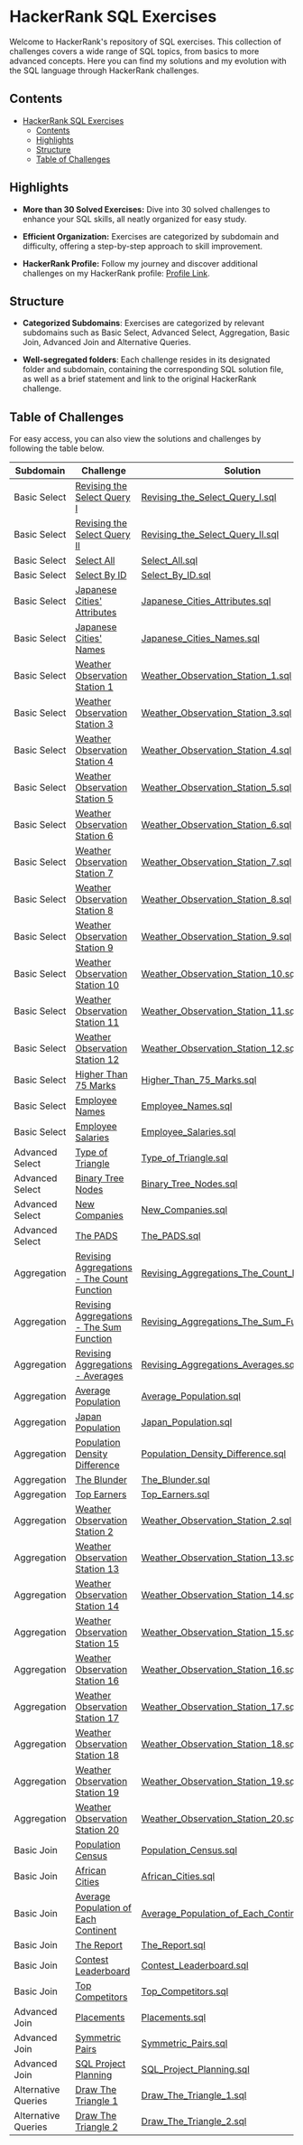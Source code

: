 # HackerRank SQL Exercises

Welcome to HackerRank's repository of SQL exercises. This collection of challenges covers a wide range of SQL topics, from basics to more advanced concepts. Here you can find my solutions and my evolution with the SQL language through HackerRank challenges.

## Contents

- [HackerRank SQL Exercises](#hackerrank-sql-exercises)
  - [Contents](#contents)
  - [Highlights](#highlights)
  - [Structure](#structure)
  - [Table of Challenges](#table-of-challenges)

## Highlights

- **More than 30 Solved Exercises:** Dive into 30 solved challenges to enhance your SQL skills, all neatly organized for easy study.

- **Efficient Organization:** Exercises are categorized by subdomain and difficulty, offering a step-by-step approach to skill improvement.

- **HackerRank Profile:** Follow my journey and discover additional challenges on my HackerRank profile: [Profile Link](https://www.hackerrank.com/profile/kayckdelfino).

## Structure

- **Categorized Subdomains**: Exercises are categorized by relevant subdomains such as Basic Select, Advanced Select, Aggregation, Basic Join, Advanced Join and Alternative Queries.
  
- **Well-segregated folders**: Each challenge resides in its designated folder and subdomain, containing the corresponding SQL solution file, as well as a brief statement and link to the original HackerRank challenge.

## Table of Challenges

For easy access, you can also view the solutions and challenges by following the table below.

| Subdomain           | Challenge                                                                                                                            | Solution                                                                                                                                                                                                                                                        | Difficulty |
| ------------------- | ------------------------------------------------------------------------------------------------------------------------------------ | --------------------------------------------------------------------------------------------------------------------------------------------------------------------------------------------------------------------------------------------------------------- | ---------- |
| Basic Select        | [Revising the Select Query I](https://www.hackerrank.com/challenges/revising-the-select-query/problem)                               | [Revising_the_Select_Query_I.sql](https://github.com/kayckdelfino/public_knowledge_base/blob/main/Database/SQL/HackerRank/Solutions/Basic%20Select/Revising%20the%20Select%20Query%20I/Revising_the_Select_Query_I.sql)                                         | Easy       |
| Basic Select        | [Revising the Select Query II](https://www.hackerrank.com/challenges/revising-the-select-query-2/problem)                            | [Revising_the_Select_Query_II.sql](https://github.com/kayckdelfino/public_knowledge_base/blob/main/Database/SQL/HackerRank/Solutions/Basic%20Select/Revising%20the%20Select%20Query%20II/Revising_the_Select_Query_II.sql)                                      | Easy       |
| Basic Select        | [Select All](https://www.hackerrank.com/challenges/select-all-sql/problem)                                                           | [Select_All.sql](https://github.com/kayckdelfino/public_knowledge_base/blob/main/Database/SQL/HackerRank/Solutions/Basic%20Select/Select%20All/Select_All.sql)                                                                                                  | Easy       |
| Basic Select        | [Select By ID](https://www.hackerrank.com/challenges/select-by-id/problem)                                                           | [Select_By_ID.sql](https://github.com/kayckdelfino/public_knowledge_base/blob/main/Database/SQL/HackerRank/Solutions/Basic%20Select/Select%20By%20ID/Select_By_ID.sql)                                                                                          | Easy       |
| Basic Select        | [Japanese Cities' Attributes](https://www.hackerrank.com/challenges/japanese-cities-attributes/problem)                              | [Japanese_Cities_Attributes.sql](https://github.com/kayckdelfino/public_knowledge_base/blob/main/Database/SQL/HackerRank/Solutions/Basic%20Select/Japanese%20Cities'%20Attributes/Japanese_Cities_Attributes.sql)                                               | Easy       |
| Basic Select        | [Japanese Cities' Names](https://www.hackerrank.com/challenges/japanese-cities-name/problem)                                         | [Japanese_Cities_Names.sql](https://github.com/kayckdelfino/public_knowledge_base/blob/main/Database/SQL/HackerRank/Solutions/Basic%20Select/Japanese%20Cities'%20Names/Japanese_Cities_Names.sql)                                                              | Easy       |
| Basic Select        | [Weather Observation Station 1](https://www.hackerrank.com/challenges/weather-observation-station-1/problem)                         | [Weather_Observation_Station_1.sql](https://github.com/kayckdelfino/public_knowledge_base/blob/main/Database/SQL/HackerRank/Solutions/Basic%20Select/Weather%20Observation%20Station%201/Weather_Observation_Station_1.sql)                                     | Easy       |
| Basic Select        | [Weather Observation Station 3](https://www.hackerrank.com/challenges/weather-observation-station-3/problem)                         | [Weather_Observation_Station_3.sql](https://github.com/kayckdelfino/public_knowledge_base/blob/main/Database/SQL/HackerRank/Solutions/Basic%20Select/Weather%20Observation%20Station%203/Weather_Observation_Station_3.sql)                                     | Easy       |
| Basic Select        | [Weather Observation Station 4](https://www.hackerrank.com/challenges/weather-observation-station-4/problem)                         | [Weather_Observation_Station_4.sql](https://github.com/kayckdelfino/public_knowledge_base/blob/main/Database/SQL/HackerRank/Solutions/Basic%20Select/Weather%20Observation%20Station%204/Weather_Observation_Station_4.sql)                                     | Easy       |
| Basic Select        | [Weather Observation Station 5](https://www.hackerrank.com/challenges/weather-observation-station-5/problem)                         | [Weather_Observation_Station_5.sql](https://github.com/kayckdelfino/public_knowledge_base/blob/main/Database/SQL/HackerRank/Solutions/Basic%20Select/Weather%20Observation%20Station%205/Weather_Observation_Station_5.sql)                                     | Easy       |
| Basic Select        | [Weather Observation Station 6](https://www.hackerrank.com/challenges/weather-observation-station-6/problem)                         | [Weather_Observation_Station_6.sql](https://github.com/kayckdelfino/public_knowledge_base/blob/main/Database/SQL/HackerRank/Solutions/Basic%20Select/Weather%20Observation%20Station%206/Weather_Observation_Station_6.sql)                                     | Easy       |
| Basic Select        | [Weather Observation Station 7](https://www.hackerrank.com/challenges/weather-observation-station-7/problem)                         | [Weather_Observation_Station_7.sql](https://github.com/kayckdelfino/public_knowledge_base/blob/main/Database/SQL/HackerRank/Solutions/Basic%20Select/Weather%20Observation%20Station%207/Weather_Observation_Station_7.sql)                                     | Easy       |
| Basic Select        | [Weather Observation Station 8](https://www.hackerrank.com/challenges/weather-observation-station-8/problem)                         | [Weather_Observation_Station_8.sql](https://github.com/kayckdelfino/public_knowledge_base/blob/main/Database/SQL/HackerRank/Solutions/Basic%20Select/Weather%20Observation%20Station%208/Weather_Observation_Station_8.sql)                                     | Easy       |
| Basic Select        | [Weather Observation Station 9](https://www.hackerrank.com/challenges/weather-observation-station-9/problem)                         | [Weather_Observation_Station_9.sql](https://github.com/kayckdelfino/public_knowledge_base/blob/main/Database/SQL/HackerRank/Solutions/Basic%20Select/Weather%20Observation%20Station%209/Weather_Observation_Station_9.sql)                                     | Easy       |
| Basic Select        | [Weather Observation Station 10](https://www.hackerrank.com/challenges/weather-observation-station-10/problem)                       | [Weather_Observation_Station_10.sql](https://github.com/kayckdelfino/public_knowledge_base/blob/main/Database/SQL/HackerRank/Solutions/Basic%20Select/Weather%20Observation%20Station%2010/Weather_Observation_Station_10.sql)                                  | Easy       |
| Basic Select        | [Weather Observation Station 11](https://www.hackerrank.com/challenges/weather-observation-station-11/problem)                       | [Weather_Observation_Station_11.sql](https://github.com/kayckdelfino/public_knowledge_base/blob/main/Database/SQL/HackerRank/Solutions/Basic%20Select/Weather%20Observation%20Station%2011/Weather_Observation_Station_11.sql)                                  | Easy       |
| Basic Select        | [Weather Observation Station 12](https://www.hackerrank.com/challenges/weather-observation-station-12/problem)                       | [Weather_Observation_Station_12.sql](https://github.com/kayckdelfino/public_knowledge_base/blob/main/Database/SQL/HackerRank/Solutions/Basic%20Select/Weather%20Observation%20Station%2012/Weather_Observation_Station_12.sql)                                  | Easy       |
| Basic Select        | [Higher Than 75 Marks](https://www.hackerrank.com/challenges/more-than-75-marks/problem)                                             | [Higher_Than_75_Marks.sql](https://github.com/kayckdelfino/public_knowledge_base/blob/main/Database/SQL/HackerRank/Solutions/Basic%20Select/Higher%20Than%2075%20Marks/Higher_Than_75_Marks.sql)                                                                | Easy       |
| Basic Select        | [Employee Names](https://www.hackerrank.com/challenges/name-of-employees/problem)                                                    | [Employee_Names.sql](https://github.com/kayckdelfino/public_knowledge_base/blob/main/Database/SQL/HackerRank/Solutions/Basic%20Select/Employee%20Names/Employee_Names.sql)                                                                                      | Easy       |
| Basic Select        | [Employee Salaries](https://www.hackerrank.com/challenges/salary-of-employees/problem)                                               | [Employee_Salaries.sql](https://github.com/kayckdelfino/public_knowledge_base/blob/main/Database/SQL/HackerRank/Solutions/Basic%20Select/Employee%20Salaries/Employee_Salaries.sql)                                                                             | Easy       |
| Advanced Select     | [Type of Triangle](https://www.hackerrank.com/challenges/what-type-of-triangle/problem)                                              | [Type_of_Triangle.sql](https://github.com/kayckdelfino/public_knowledge_base/blob/main/Database/SQL/HackerRank/Solutions/Advanced%20Select/Type%20of%20Triangle/Type_of_Triangle.sql)                                                                           | Easy       |
| Advanced Select     | [Binary Tree Nodes](https://www.hackerrank.com/challenges/binary-search-tree-1/problem)                                              | [Binary_Tree_Nodes.sql](https://github.com/kayckdelfino/public_knowledge_base/blob/main/Database/SQL/HackerRank/Solutions/Advanced%20Select/Binary%20Tree%Nodes/Binary_Tree_Nodes.sql)                                                                          | Medium     |
| Advanced Select     | [New Companies](https://www.hackerrank.com/challenges/the-company/problem)                                                           | [New_Companies.sql](https://github.com/kayckdelfino/public_knowledge_base/blob/main/Database/SQL/HackerRank/Solutions/Advanced%20Select/New%20Companies/New_Companies.sql)                                                                                      | Medium     |
| Advanced Select     | [The PADS](https://www.hackerrank.com/challenges/the-pads/problem)                                                                   | [The_PADS.sql](https://github.com/kayckdelfino/public_knowledge_base/blob/main/Database/SQL/HackerRank/Solutions/Advanced%20Select/The%20PADS/The_PADS.sql)                                                                                                     | Medium     |
| Aggregation         | [Revising Aggregations - The Count Function](https://www.hackerrank.com/challenges/revising-aggregations-the-count-function/problem) | [Revising_Aggregations_The_Count_Function.sql](https://github.com/kayckdelfino/public_knowledge_base/blob/main/Database/SQL/HackerRank/Solutions/Aggregation/Revising%20Aggregations%20-%20The%20Count%20Function/Revising_Aggregations_The_Count_Function.sql) | Easy       |
| Aggregation         | [Revising Aggregations - The Sum Function](https://www.hackerrank.com/challenges/revising-aggregations-sum/problem)                  | [Revising_Aggregations_The_Sum_Function.sql](https://github.com/kayckdelfino/public_knowledge_base/blob/main/Database/SQL/HackerRank/Solutions/Aggregation/Revising%20Aggregations%20-%20The%20Sum%20Function/Revising_Aggregations_The_Sum_Function.sql)       | Easy       |
| Aggregation         | [Revising Aggregations - Averages](https://www.hackerrank.com/challenges/revising-aggregations-the-average-function/problem)         | [Revising_Aggregations_Averages.sql](https://github.com/kayckdelfino/public_knowledge_base/blob/main/Database/SQL/HackerRank/Solutions/Aggregation/Revising%20Aggregations%20-%20Averages/Revising_Aggregations_Averages.sql)                                   | Easy       |
| Aggregation         | [Average Population](https://www.hackerrank.com/challenges/average-population/problem)                                               | [Average_Population.sql](https://github.com/kayckdelfino/public_knowledge_base/blob/main/Database/SQL/HackerRank/Solutions/Aggregation/Average%20Population/Average_Population.sql)                                                                             | Easy       |
| Aggregation         | [Japan Population](https://www.hackerrank.com/challenges/japan-population/problem)                                                   | [Japan_Population.sql](https://github.com/kayckdelfino/public_knowledge_base/blob/main/Database/SQL/HackerRank/Solutions/Aggregation/Japan%20Population/Japan_Population.sql)                                                                                   | Easy       |
| Aggregation         | [Population Density Difference](https://www.hackerrank.com/challenges/population-density-difference/problem)                         | [Population_Density_Difference.sql](https://github.com/kayckdelfino/public_knowledge_base/blob/main/Database/SQL/HackerRank/Solutions/Aggregation/Population%20Density%20Difference/Population_Density_Difference.sql)                                          | Easy       |
| Aggregation         | [The Blunder](https://www.hackerrank.com/challenges/the-blunder/problem)                                                             | [The_Blunder.sql](https://github.com/kayckdelfino/public_knowledge_base/blob/main/Database/SQL/HackerRank/Solutions/Aggregation/The%20Blunder/The_Blunder.sql)                                                                                                  | Easy       |
| Aggregation         | [Top Earners](https://www.hackerrank.com/challenges/earnings-of-employees/problem)                                                   | [Top_Earners.sql](https://github.com/kayckdelfino/public_knowledge_base/blob/main/Database/SQL/HackerRank/Solutions/Aggregation/Top%20Earners/Top_Earners.sql)                                                                                                  | Easy       |
| Aggregation         | [Weather Observation Station 2](https://www.hackerrank.com/challenges/weather-observation-station-2/problem)                         | [Weather_Observation_Station_2.sql](https://github.com/kayckdelfino/public_knowledge_base/blob/main/Database/SQL/HackerRank/Solutions/Aggregation/Weather%20Observation%20Station%202/Weather_Observation_Station_2.sql)                                        | Easy       |
| Aggregation         | [Weather Observation Station 13](https://www.hackerrank.com/challenges/weather-observation-station-13/problem)                       | [Weather_Observation_Station_13.sql](https://github.com/kayckdelfino/public_knowledge_base/blob/main/Database/SQL/HackerRank/Solutions/Aggregation/Weather%20Observation%20Station%2013/Weather_Observation_Station_13.sql)                                     | Easy       |
| Aggregation         | [Weather Observation Station 14](https://www.hackerrank.com/challenges/weather-observation-station-14/problem)                       | [Weather_Observation_Station_14.sql](https://github.com/kayckdelfino/public_knowledge_base/blob/main/Database/SQL/HackerRank/Solutions/Aggregation/Weather%20Observation%20Station%2014/Weather_Observation_Station_14.sql)                                     | Easy       |
| Aggregation         | [Weather Observation Station 15](https://www.hackerrank.com/challenges/weather-observation-station-15/problem)                       | [Weather_Observation_Station_15.sql](https://github.com/kayckdelfino/public_knowledge_base/blob/main/Database/SQL/HackerRank/Solutions/Aggregation/Weather%20Observation%20Station%2015/Weather_Observation_Station_15.sql)                                     | Easy       |
| Aggregation         | [Weather Observation Station 16](https://www.hackerrank.com/challenges/weather-observation-station-16/problem)                       | [Weather_Observation_Station_16.sql](https://github.com/kayckdelfino/public_knowledge_base/blob/main/Database/SQL/HackerRank/Solutions/Aggregation/Weather%20Observation%20Station%2016/Weather_Observation_Station_16.sql)                                     | Easy       |
| Aggregation         | [Weather Observation Station 17](https://www.hackerrank.com/challenges/weather-observation-station-17/problem)                       | [Weather_Observation_Station_17.sql](https://github.com/kayckdelfino/public_knowledge_base/blob/main/Database/SQL/HackerRank/Solutions/Aggregation/Weather%20Observation%20Station%2017/Weather_Observation_Station_17.sql)                                     | Easy       |
| Aggregation         | [Weather Observation Station 18](https://www.hackerrank.com/challenges/weather-observation-station-18/problem)                       | [Weather_Observation_Station_18.sql](https://github.com/kayckdelfino/public_knowledge_base/blob/main/Database/SQL/HackerRank/Solutions/Aggregation/Weather%20Observation%20Station%2018/Weather_Observation_Station_18.sql)                                     | Medium     |
| Aggregation         | [Weather Observation Station 19](https://www.hackerrank.com/challenges/weather-observation-station-19/problem)                       | [Weather_Observation_Station_19.sql](https://github.com/kayckdelfino/public_knowledge_base/blob/main/Database/SQL/HackerRank/Solutions/Aggregation/Weather%20Observation%20Station%2019/Weather_Observation_Station_19.sql)                                     | Medium     |
| Aggregation         | [Weather Observation Station 20](https://www.hackerrank.com/challenges/weather-observation-station-20/problem)                       | [Weather_Observation_Station_20.sql](https://github.com/kayckdelfino/public_knowledge_base/blob/main/Database/SQL/HackerRank/Solutions/Aggregation/Weather%20Observation%20Station%2020/Weather_Observation_Station_20.sql)                                     | Medium     |
| Basic Join          | [Population Census](https://www.hackerrank.com/challenges/asian-population/problem)                                                  | [Population_Census.sql](https://github.com/kayckdelfino/public_knowledge_base/blob/main/Database/SQL/HackerRank/Solutions/Basic%20Join/Population%20Census/Population_Census.sql)                                                                               | Easy       |
| Basic Join          | [African Cities](https://www.hackerrank.com/challenges/african-cities/problem)                                                       | [African_Cities.sql](https://github.com/kayckdelfino/public_knowledge_base/blob/main/Database/SQL/HackerRank/Solutions/Basic%20Join/African%20Cities/African_Cities.sql)                                                                                        | Easy       |
| Basic Join          | [Average Population of Each Continent](https://www.hackerrank.com/challenges/average-population-of-each-continent/problem)           | [Average_Population_of_Each_Continent.sql](https://github.com/kayckdelfino/public_knowledge_base/blob/main/Database/SQL/HackerRank/Solutions/Basic%20Join/Average%20Population%20of%20Each%20Continent/Average_Population_of_Each_Continent.sql)                | Easy       |
| Basic Join          | [The Report](https://www.hackerrank.com/challenges/the-report/problem)                                                               | [The_Report.sql](https://github.com/kayckdelfino/public_knowledge_base/blob/main/Database/SQL/HackerRank/Solutions/Basic%20Join/The%20Report/The_Report.sql)                                                                                                    | Medium     |
| Basic Join          | [Contest Leaderboard](https://www.hackerrank.com/challenges/contest-leaderboard/problem)                                             | [Contest_Leaderboard.sql](https://github.com/kayckdelfino/public_knowledge_base/blob/main/Database/SQL/HackerRank/Solutions/Basic%20Join/Contest%20Leaderboard/Contest_Leaderboard.sql)                                                                         | Medium     |
| Basic Join          | [Top Competitors](https://www.hackerrank.com/challenges/full-score/problem)                                                          | [Top_Competitors.sql](https://github.com/kayckdelfino/public_knowledge_base/blob/main/Database/SQL/HackerRank/Solutions/Basic%20Join/Top%20Competitors/Top_Competitors.sql)                                                                                     | Medium     |
| Advanced Join       | [Placements](https://www.hackerrank.com/challenges/placements/problem)                                                               | [Placements.sql](https://github.com/kayckdelfino/public_knowledge_base/blob/main/Database/SQL/HackerRank/Solutions/Advanced%20Join/Placements/Placements.sql)                                                                                                   | Medium     |
| Advanced Join       | [Symmetric Pairs](https://www.hackerrank.com/challenges/symmetric-pairs/problem)                                                     | [Symmetric_Pairs.sql](https://github.com/kayckdelfino/public_knowledge_base/blob/main/Database/SQL/HackerRank/Solutions/Advanced%20Join/Symmetric%20Pairs/Symmetric_Pairs.sql)                                                                                  | Medium     |
| Advanced Join       | [SQL Project Planning](https://www.hackerrank.com/challenges/sql-projects/problem)                                                   | [SQL_Project_Planning.sql](https://github.com/kayckdelfino/public_knowledge_base/blob/main/Database/SQL/HackerRank/Solutions/Advanced%20Join/SQL%20Project%20Planning/SQL_Project_Planning.sql)                                                                 | Medium     |
| Alternative Queries | [Draw The Triangle 1](https://www.hackerrank.com/challenges/draw-the-triangle-1/problem)                                             | [Draw_The_Triangle_1.sql](https://github.com/kayckdelfino/public_knowledge_base/blob/main/Database/SQL/HackerRank/Solutions/Alternative%20Queries/Draw%20The%20Triangle%201/Draw_The_Triangle_1.sql)                                                            | Easy       |
| Alternative Queries | [Draw The Triangle 2](https://www.hackerrank.com/challenges/draw-the-triangle-2/problem)                                             | [Draw_The_Triangle_2.sql](https://github.com/kayckdelfino/public_knowledge_base/blob/main/Database/SQL/HackerRank/Solutions/Alternative%20Queries/Draw%20The%20Triangle%202/Draw_The_Triangle_2.sql)                                                            | Easy       |